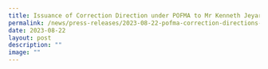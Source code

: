 ```yaml
---
title: Issuance of Correction Direction under POFMA to Mr Kenneth Jeyaretnam
permalink: /news/press-releases/2023-08-22-pofma-correction-directions-to-kenneth-jeyaretnam/
date: 2023-08-22
layout: post
description: ""
image: ""
---
```

